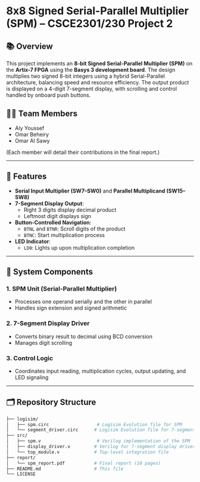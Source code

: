 # 8x8 Signed Serial-Parallel Multiplier (SPM) – CSCE2301/230 Project 2

## 📚 Overview

This project implements an **8-bit Signed Serial-Parallel Multiplier (SPM)** on the **Artix-7 FPGA** using the **Basys 3 development board**. The design multiplies two signed 8-bit integers using a hybrid Serial-Parallel architecture, balancing speed and resource efficiency. The output product is displayed on a 4-digit 7-segment display, with scrolling and control handled by onboard push buttons.

## 👨‍💻 Team Members

- Aly Youssef
- Omar Beheiry
- Omar Al Sawy

(Each member will detail their contributions in the final report.)

---

## 🔧 Features

- **Serial Input Multiplier (SW7–SW0)** and **Parallel Multiplicand (SW15–SW8)**
- **7-Segment Display Output**:
  - Right 3 digits display decimal product
  - Leftmost digit displays sign
- **Button-Controlled Navigation**:
  - `BTNL` and `BTNR`: Scroll digits of the product
  - `BTNC`: Start multiplication process
- **LED Indicator**:
  - `LD0`: Lights up upon multiplication completion

---

## 🧱 System Components

### 1. **SPM Unit (Serial-Parallel Multiplier)**
   - Processes one operand serially and the other in parallel
   - Handles sign extension and signed arithmetic

### 2. **7-Segment Display Driver**
   - Converts binary result to decimal using BCD conversion
   - Manages digit scrolling

### 3. **Control Logic**
   - Coordinates input reading, multiplication cycles, output updating, and LED signaling

---

## 🗂 Repository Structure

```bash
├── logisim/
│   ├── spm.circ                  # Logisim Evolution file for SPM
│   └── segment_driver.circ      # Logisim Evolution file for 7-segment display driver
├── src/
│   ├── spm.v                     # Verilog implementation of the SPM
│   ├── display_driver.v         # Verilog for 7-segment display driver
│   └── top_module.v             # Top-level integration file
├── report/
│   └── spm_report.pdf           # Final report (10 pages)
├── README.md                    # This file
└── LICENSE
